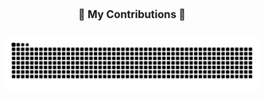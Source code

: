 <div align="center">
  <h2>🐍 My Contributions 🐍</h2>
  <br>
  <img alt="snake eating my contributions" src="https://raw.githubusercontent.com/Khs40/khs40/output/github-contribution-grid-snake.svg" />
  
  <br/><br/><br/>
</div>
